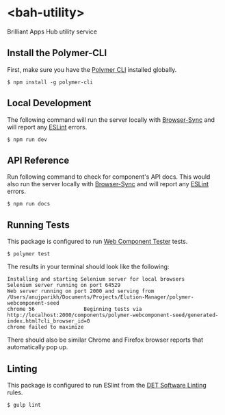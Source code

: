# \<bah-utility\>

Brilliant Apps Hub utility service

## Install the Polymer-CLI

First, make sure you have the [Polymer CLI](https://www.npmjs.com/package/polymer-cli) installed globally.

```
$ npm install -g polymer-cli
```

## Local Development

The following command will run the server locally with [Browser-Sync](https://browsersync.io/) and will report any [ESLint](http://eslint.org/) errors.

```
$ npm run dev
```

## API Reference

Run following command to check for component's API docs. This would also run the server locally with [Browser-Sync](https://browsersync.io/) and will report any [ESLint](http://eslint.org/) errors.

```
$ npm run docs
```

## Running Tests

This package is configured to run [Web Component Tester](https://www.polymer-project.org/1.0/docs/tools/tests) tests.

```
$ polymer test
```
The results in your terminal should look like the following:
```
Installing and starting Selenium server for local browsers
Selenium server running on port 64529
Web server running on port 2000 and serving from /Users/anujparikh/Documents/Projects/Elution-Manager/polymer-webcomponent-seed
chrome 56                Beginning tests via http://localhost:2000/components/polymer-webcomponent-seed/generated-index.html?cli_browser_id=0
chrome failed to maximize
```
There should also be similar Chrome and Firefox browser reports that automatically pop up.

## Linting
This package is configured to run ESlint from the [DET Software Linting](https://github.build.ge.com/DET-Software/eslint-config-det) rules.

```
$ gulp lint
```